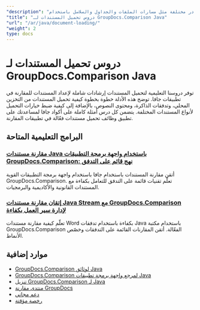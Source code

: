 ```yaml
---
"description": "تعرف على كيفية تحميل المستندات من مصادر مختلفة مثل مسارات الملفات والجداول والسلاسل باستخدام GroupDocs.Comparison لـ Java."
"title": "دروس تحميل المستندات لـ GroupDocs.Comparison Java"
"url": "/ar/java/document-loading/"
"weight": 2
type: docs
---
```

# دروس تحميل المستندات لـ GroupDocs.Comparison Java

توفر دروسنا التعليمية لتحميل المستندات إرشادات شاملة لإعداد المستندات للمقارنة في تطبيقات جافا. توضح هذه الأدلة خطوة بخطوة كيفية تحميل المستندات من التخزين المحلي، وتدفقات الذاكرة، ومحتوى النصوص، بالإضافة إلى كيفية ضبط خيارات التحميل لأنواع المستندات المختلفة. يتضمن كل درس أمثلة كاملة على أكواد جافا لمساعدتك على تطبيق وظائف تحميل مستندات فعّالة في تطبيقات المقارنة.

## البرامج التعليمية المتاحة

### [مقارنة مستندات Java باستخدام واجهة برمجة التطبيقات GroupDocs.Comparison: نهج قائم على التدفق](./java-groupdocs-comparison-api-stream-document-compare/)
أتقن مقارنة المستندات باستخدام جافا باستخدام واجهة برمجة التطبيقات القوية GroupDocs.Comparison. تعلّم تقنيات قائمة على التدفق للتعامل بكفاءة مع المستندات القانونية والأكاديمية والبرمجيات.

### [إتقان مقارنة مستندات Java Stream مع GroupDocs.Comparison لإدارة سير العمل بكفاءة](./java-stream-comparison-groupdocs-comparison/)
تعلّم كيفية مقارنة مستندات Word بكفاءة باستخدام تدفقات Java باستخدام مكتبة GroupDocs.Comparison الفعّالة. أتقن المقارنات القائمة على التدفقات وخصّص الأنماط.

## موارد إضافية

- [GroupDocs.Comparison لوثائق Java](https://docs.groupdocs.com/comparison/java/)
- [GroupDocs.Comparison لمرجع واجهة برمجة تطبيقات Java](https://reference.groupdocs.com/comparison/java/)
- [تنزيل GroupDocs.Comparison لـ Java](https://releases.groupdocs.com/comparison/java/)
- [منتدى مقارنة GroupDocs](https://forum.groupdocs.com/c/comparison)
- [دعم مجاني](https://forum.groupdocs.com/)
- [رخصة مؤقتة](https://purchase.groupdocs.com/temporary-license/)